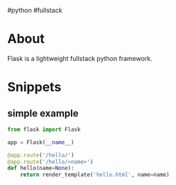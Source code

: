 #python #fullstack

# About
Flask is a lightweight fullstack python framework.

# Snippets

## simple example

```python
from flask import Flask

app = Flask(__name__)

@app.route('/hello/')
@app.route('/hello/<name>')
def hello(name=None):
    return render_template('hello.html', name=name)
```

